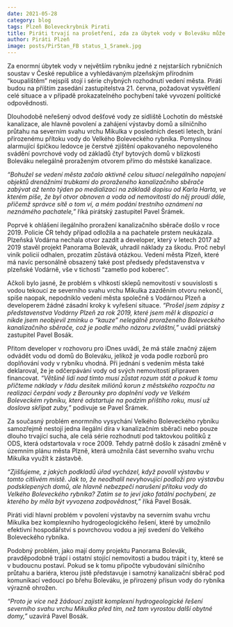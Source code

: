 ```yaml
---
date: 2021-05-28
category: blog
tags: Plzeň Boleveckrybnik Pirati
title: Piráti trvají na prošetření, zda za úbytek vody v Boleváku může také série chybných rozhodnutí vedení města Plzně!
author: Piráti Plzeň
image: posts/PirStan_FB status_1_Sramek.jpg
---
```


Za enormní úbytek vody v největším rybníku jedné z nejstarších rybničních soustav v České republice a vyhledávaným plzeňským přírodním “koupalištěm” nejspíš stojí i série chybných rozhodnutí vedení města. Piráti budou na příštím zasedání zastupitelstva 21. června, požadovat vysvětlení celé situace a v případě prokazatelného pochybení také vyvození politické odpovědnosti.

Dlouhodobě neřešený odvod dešťové vody ze sídliště Lochotín do městské kanalizace, ale hlavně povolení a zahájení výstavby domů a silničního průtahu na severním svahu vrchu Mikulka v posledních deseti letech, brání přirozenému přítoku vody do Velkého Boleveckého rybníka. Pomyslnou alarmující špičkou ledovce je čerstvé zjištění opakovaného nepovoleného svádění povrchové vody od základů čtyř bytových domů v blízkosti Boleváku nelegálně proraženým otvorem přímo do městské kanalizace.

*“Bohužel se vedení města začalo aktivně celou situací nelegálního napojení objektů drenážními trubkami do proraženého kanalizačního sběrače zabývat až tento týden po medializaci na základě dopisu od Karla Harta, ve kterém píše, že byl otvor obnoven a voda od nemovitostí do něj proudí dále, přičemž správce sítě o tom ví, a mém podání trestního oznámení na neznámého pachatele,”* říká pirátský zastupitel Pavel Šrámek. 

Poprvé k ohlášení ilegálního proražení kanalizačního sběrače došlo v roce 2019. Policie ČR tehdy případ odložila a na pachatele prstem neukázala. Plzeňská Vodárna nechala otvor zazdít a developer, který v letech 2017 až 2019 stavěl projekt Panorama Bolevák, uhradil náklady za škodu. Proč nebyl viník policií odhalen, prozatím zůstává otázkou. Vedení města Plzeň, které má navíc personálně obsazený také post předsedy představenstva v plzeňské Vodárně, vše v tichosti “zametlo pod koberec”.

Ačkoli bylo jasné, že problém s vlhkostí sklepů nemovitostí v souvislosti s vodou tekoucí ze severního svahu vrchu Mikulka zazděním otvoru nekončí, spíše naopak, nepodniklo vedení města společně s Vodárnou Plzeň a developerem žádné zásadní kroky k vyřešení situace. *“Prošel jsem zápisy z představenstva Vodárny Plzeň za rok 2019, které jsem měl k dispozici a nikde jsem neobjevil zmínku o “kauze” nelegálně proraženého Boleveckého kanalizačního sběrače, což je podle mého názoru zvláštní,”* uvádí priátský zastupitel Pavel Bosák.

Přitom developer v rozhovoru pro iDnes uvádí, že má stále značný zájem odvádět vodu od domů do Boleváku, jelikož je voda podle rozborů pro doplňování vody v rybníku vhodná. Při jednání s vedením města také deklaroval, že je odčerpávání vody od svých nemovitostí připraven financovat. *“Většině lidí nad tímto musí zůstat rozum stát a pokud k tomu přičteme náklady v řádu desítek miliónů korun z městského rozpočtu na realizaci čerpání vody z Berounky pro doplnění vody ve Velkém Boleveckém rybníku, které odstartuje na podzim příštího roku, musí už doslova skřípat zuby,”* podivuje se Pavel Šrámek.

Za současný problém enormního vysychání Velkého Boleveckého rybníku samozřejmě nestojí jedna ilegální díra v kanalizačním sběrači nebo pouze dlouho trvající sucha, ale celá série rozhodnutí pod taktovkou politiků z ODS, která odstartovala v roce 2009. Tehdy patrně došlo k zásadní změně v územním plánu města Plzně, která umožnila část severního svahu vrchu Mikulka využít k zástavbě.

*“Zjišťujeme, z jakých podkladů úřad vycházel, když povolil výstavbu v tomto citlivém místě. Jak to, že neodhalil nevyhovující podloží pro výstavbu podsklepených domů, ale hlavně nebezpečí  narušení přítoku vody do Velkého Boleveckého rybníka? Zatím se to jeví jako fatální pochybení, ze kterého by měla být vyvozena zodpovědnost,”* říká Pavel Bosák.

Piráti vidí hlavní problém v povolení výstavby na severním svahu vrchu Mikulka bez komplexního hydrogeologického řešení, které by umožnilo efektivní hospodářství s povrchovou vodou a její svedení do Velkého Boleveckého rybníka.

Podobný problém, jako mají domy projektu Panorama Bolevák, pravděpodobně trápí i ostatní stojící nemovitosti a budou trápit i ty, které se v budoucnu postaví. Pokud se k tomu připočte vybudování silničního průtahu a bariéra, kterou jistě představuje i samotný kanalizační sběrač pod komunikací vedoucí po břehu Boleváku, je přirozený přísun vody do rybníka výrazně ohrožen. 

*“Proto je více než žádoucí zajistit komplexní hydrogeologické řešení severního svahu vrchu Mikulka před tím, než tam vyrostou další obytné domy,”* uzavírá Pavel Bosák. 

